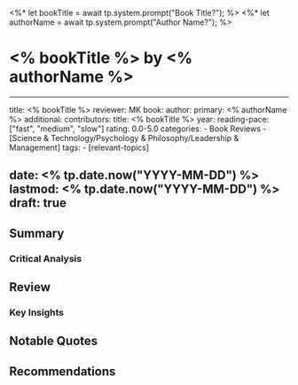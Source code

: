 <%* let bookTitle = await tp.system.prompt("Book Title?"); %>
<%* let authorName = await tp.system.prompt("Author Name?"); %>

# <% bookTitle %> by <% authorName %>
---
title: <% bookTitle %>
reviewer: MK
book:
    author:
        primary: <% authorName %>
        additional: 
        contributors:
    title: <% bookTitle %>
    year: 
reading-pace: ["fast", "medium", "slow"]
rating: 0.0-5.0
categories:
    - Book Reviews
    - [Science & Technology/Psychology & Philosophy/Leadership & Management]
tags:
    - [relevant-topics]

 date: <% tp.date.now("YYYY-MM-DD") %>
 lastmod: <% tp.date.now("YYYY-MM-DD") %> 
draft: true
---

## Summary

### Critical Analysis
## Review

### Key Insights

## Notable Quotes

## Recommendations